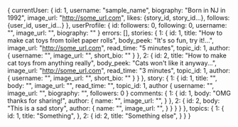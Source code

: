 {
  currentUser: {
    id: 1,
    username: "sample_name",
    biography: "Born in NJ in 1992",
    image_url: "http://some_url.com",
    likes: {story_id, story_id...},
    <!-- who this user follows -->
    follows: {user_id, user_id...}
  },
  userProfile: {
    id:
    followers: 0,
    following: 0,
    username: "",
    image_url: "",
    biography: ""
  }
  errors: [],
  stories: {
    1: {
      id: 1,
      title: "How to make cat toys from toilet paper rolls",
      body_peek: "It's so fun, try it!...",
      image_url: "http://some_url.com",
      read_time: "5 minutes",
      topic_id: 1,
      author: {
        username: "",
        image_url: "",
        short_bio: ""
      }
    },
    2: {
      id: 2,
      title: "How to make cat toys from anything really",
      body_peek: "Cats won't like it anyway...",
      image_url: "http://some_url.com",
      read_time: "3 minutes",
      topic_id: 1,
      author: {
        username: "",
        image_url: "",
        short_bio: ""
      }
    }
  },
  story: {
    1: {
      id: 1,
      title: "",
      body: "",
      image_url: "",
      read_time: "",
      topic_id: 1,
      author {
        username: "",
        image_url: "",
        biography: "",
        followers: 0
      }
      comments: {
        1: {
          id: 1,
          body: "OMG thanks for sharing!",
          author: {
            name: "",
            image_url: "",
          }
        },
        2: {
          id: 2,
          body: "This is a sad story",
          author: {
            name: "",
            image_url: "",
          }
        }
      }
    }
  },
  topics: {
    1: {
      id: 1,
      title: "Something",
    },
    2: {
      id: 2,
      title: "Something else",
    }
  }
}
